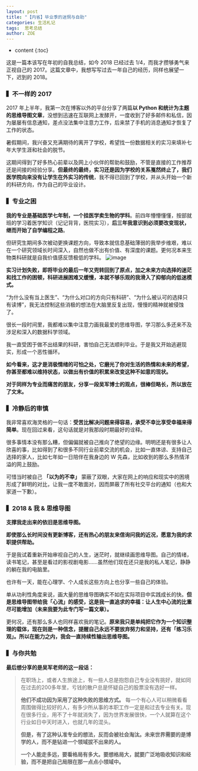 ```yaml
---
layout: post
title: "【内省】毕业季的迷惘与自助"
categories: 生活札记
tags:  思考总结
author: ZOE
---
```


* content
{:toc}


这是一篇本该写在年初的自我总结，如今 2018 已经过去 1/4，而我才攒够勇气来正视自己的 2017。这篇文章中，我想写写过去一年自己的经历，同样也展望一下，迟到的 2018。





### ▍不一样的 2017
2017 年上半年，我第一次在博客以外的平台分享了两篇**以 Python 和统计为主题的思维导图文章**，没想到迅速在互联网上发酵开，一度收到了好多邮件和私信，因为屡屡有信息通知，差点没法集中注意力工作，后来禁了手机的消息通知才恢复了工作的状态。

暑假期间，我兴奋又充满期待的离开了学校，希望找一份数据相关的实习来填补七年大学生涯和社会的脱节。

这期间得到了好多热心前辈以及网上小伙伴的帮助和鼓励，不管是直接的工作推荐还是间接的经验分享。**但最终的最终，实习还是因为学校的关系戛然终止了，我们医学院向来没有让学生在外实习的传统**，我不得已回到了学校，并从头开始一个新的科研方向，作为自己的毕业设计。


### ▍专业之困

**我的专业是基础医学七年制，一个挂医学卖生物的学科**。前四年懵懵懂懂，按部就班的学习着医学知识（记记背背，医院实习），**后三年我意识到必须要改变现状，继而开始了自学编程之路**。

但研究生期间多次被动更换课题方向，导致本就信息基础薄弱的我举步维艰，难以在一个研究领域长时间深入，自然也做不出有价值、有深度的课题。更何况本来生物类科研就是自我价值感反馈极低的学科。
![image](https://ws4.sinaimg.cn/large/006tNc79ly1fpygchwx66j30ww0m042v.jpg)

**实习计划失败，即将毕业的最后一年又兜转回到了原点，加之未来方向选择的迷茫和找工作的困顿，科研进展困难又缓慢，本就不够乐观的我滑入了抑郁向的低迷模式。**

“为什么没有当上医生”、“为什么对口的方向只有科研”、“为什么被认可的选择只有读博”，我无法控制这些消极的想法在大脑里反复出现，慢慢的精神就被侵蚀了。

很长一段时间里，我都难以集中注意力画我最爱的思维导图，学习那么多还来不及涉足和深入的数据科学领域。

我一直受困于做不出结果的科研，害怕自己无法顺利毕业。于是我又开始逃避现实，形成一个恶性循环。

**如今看来，这才是消极情绪的可怕之处，它磨光了你对生活的热情和未来的希望，你甚至都难以维持状态，以做出有价值的积累来改变这种不如意的现状。**

**对于同样为专业而痛苦的朋友，分享一段吴军博士的观点，很棒但略长，所以放在了文末。**

### ▍冷静后的审慎
我非常喜欢海灵格的一句话：**受苦比解决问题来得容易，承受不幸比享受幸福来得简单**。现在回过来看，这句话就是对我那段时期最好的诠释。

很多事情本没有那么糟，但偏偏就被自己推向了绝望的边缘。明明还是有很多让人欣喜的事，比如得到了和很多不同行业前辈交流的机会，比如一直体谅、支持自己选择的家人，比如七年如一日陪伴在我身边的 W 先森，比如收到的那么多热情洋溢的网上鼓励。

可惜当时被自己 **「以为的不幸」** 蒙蔽了双眼，大家在网上的响应和现实中的困境形成了鲜明的对比，让我一度不敢面对，因而屏蔽了所有社交平台的通知（也和大家道一下歉）。

### ▍2018 & 我 & 思维导图

**支撑我走出来的依旧是思维导图。**

**即使那么长时间没有更新博客，还有热心的朋友来信询问我的近况，愿意为我的求职提供帮助。**

于是我试着重新开始审视自己的人生，迷茫时，就继续画思维导图。自己的情绪，读书笔记，甚至是看过的影视剧电影……虽然他们现在还只是我的私人笔记，静静的躺在我的电脑里。

也许有一天，能在心理学、个人成长这些方向上也分享一些自己的体验。

单从功利性角度来说，画大量的思维导图确实不如在实际项目中实践成长的快。**但是思维导图带给我「心流」的感受，这是我一直追求的幸福：让人生中心流的比重尽可能增加（未来我要为此专门写一篇文章）。**

更何况，还有那么多人也同样喜欢我的笔记。**原来我只是单纯把它作为一个知识整理的载体，现在则是一种信念，提醒自己永远不要放弃努力和坚持，还有「练习乐观」。所以在能力之内，我会一直持续性输出思维导图。**


### ▍与你共勉
**最后想分享的是吴军老师的这一段话：**
>在职场上，或者人生旅途上，有一些人总是抱怨自己专业没有挑好，就如同在过去的200多年里，亏钱的散户总是怀疑自己的股票没有选好一样。
>
> **他们不成功因为采用了这种失败的思维方式。** 每一个有心人可以稍微看看周围做得比较好的人，有多少所从事的本职工作一定是和过去专业有关。现在很多行业，用不了十年就消失了，因为世界发展很快，一个人就算在这个行业如日中天时进入，也就几年的混头。
>
>**但是，有了这种认准专业的想法，反而会被社会淘汰。未来世界需要的是博学的人，而不是钻进一个领域拔不出来的人。**
>
>**一个人能走多远，要看格局有多大。要想格局大，就要广泛地吸收知识和经验，而不是把自己局限在那一点点小领域中。**

